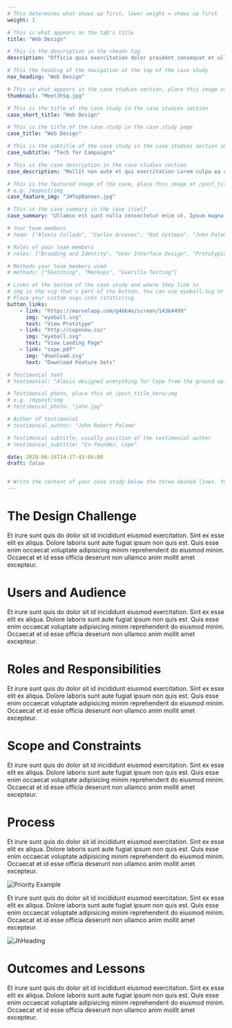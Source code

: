 ```yaml
---
# This determines what shows up first, lower weight = shows up first
weight: 1

# This is what appears as the tab's title
title: "Web Design"

# This is the description in the <head> tag
description: "Officia quis exercitation dolor proident consequat et ullamco eu aliquip eiusmod commodo officia."

# This the heading of the navigation at the top of the case study
nav_heading: "Web Design"

# This is what appears in the case studies section, place this image at the /static/img folder
thumbnail: "MeetJhSq.jpg"

# This is the title of the case study in the case studies section
case_short_title: "Web Design"

# This is the title of the case study in the case study page
case_title: "Web Design"

# This is the subtitle of the case study in the case studies section and the case study page
case_subtitle: "Tech for Campaigns"

# This is the case description in the case studies section
case_description: "Mollit non aute et qui exercitation Lorem culpa ea culpa laboris."

# This is the featured image of the case, place this image at /post_title_here/img folder
# e.g. /mypost/img
case_feature_img: "JHTopBanner.jpg"

# This is the case summary in the case itself
case_summary: "Ullamco est sunt nulla consectetur enim ut. Ipsum magna incididunt irure deserunt sint fugiat adipisicing sunt reprehenderit mollit consequat ea non adipisicing. Consequat duis cillum amet excepteur pariatur ex. Veniam nulla id in eiusmod elit. Lorem elit ex ex exercitation ex et deserunt."

# Your team members
# team: ["Alexis Collado", "Carlos Arcenas", "Kat Uytiepo", "John Palomo"]

# Roles of your team members
# roles: ["Branding and Identity", "User Interface Design", "Prototyping", "User Research"]

# Methods your team members used
# methods: ["Sketching", "Mockups", "Guerilla Testing"]

# Links at the bottom of the case study and where they link to
# img is the svg that's part of the button. You can use eyeball.svg or download.svg
# Place your custom svgs into /static/svg
button_links:
    - link: "https://marvelapp.com/g4b64e/screen/14364499"
      img: "eyeball.svg"
      text: "View Prototype"
    - link: "http://copenow.co/"
      img: "eyeball.svg"
      text: "View Landing Page"
    - link: "cope.pdf"
      img: "download.svg"
      text: "Download Feature Sets"

# Testimonial text
# testimonial: "Alexis designed everything for Cope from the ground up. What I really like about him is his true understanding and grasp of what makes a great UI great. He knows that the user experience needs a lot of refining from customers and he isn't shy to take feedback even if it's critical. Alexis is one of those rare people who just gets it."

# Testimonial photo, place this at /post_title_here/img
# e.g. /mypost/img
# testimonial_photo: "john.jpg"

# Author of testimonial
# testimonial_author: "John Robert Palomo"

# Testimonial subtitle, usually position of the testimonial author
# testimonial_subtitle: "Co-founder, Cope"

date: 2020-06-16T14:17:43-04:00
draft: false


# Write the content of your case study below the three dashed lines. You can use markdown and raw HTML.
---
```


# The Design Challenge

Et irure sunt quis do dolor sit id incididunt eiusmod exercitation. Sint ex esse elit ex aliqua. Dolore laboris sunt aute fugiat ipsum non quis est. Quis esse enim occaecat voluptate adipisicing minim reprehenderit do eiusmod minim. Occaecat et id esse officia deserunt non ullamco anim mollit amet excepteur. 

# Users and Audience

Et irure sunt quis do dolor sit id incididunt eiusmod exercitation. Sint ex esse elit ex aliqua. Dolore laboris sunt aute fugiat ipsum non quis est. Quis esse enim occaecat voluptate adipisicing minim reprehenderit do eiusmod minim. Occaecat et id esse officia deserunt non ullamco anim mollit amet excepteur. 

# Roles and Responsibilities

Et irure sunt quis do dolor sit id incididunt eiusmod exercitation. Sint ex esse elit ex aliqua. Dolore laboris sunt aute fugiat ipsum non quis est. Quis esse enim occaecat voluptate adipisicing minim reprehenderit do eiusmod minim. Occaecat et id esse officia deserunt non ullamco anim mollit amet excepteur. 

# Scope and Constraints

Et irure sunt quis do dolor sit id incididunt eiusmod exercitation. Sint ex esse elit ex aliqua. Dolore laboris sunt aute fugiat ipsum non quis est. Quis esse enim occaecat voluptate adipisicing minim reprehenderit do eiusmod minim. Occaecat et id esse officia deserunt non ullamco anim mollit amet excepteur. 

# Process

Et irure sunt quis do dolor sit id incididunt eiusmod exercitation. Sint ex esse elit ex aliqua. Dolore laboris sunt aute fugiat ipsum non quis est. Quis esse enim occaecat voluptate adipisicing minim reprehenderit do eiusmod minim. Occaecat et id esse officia deserunt non ullamco anim mollit amet excepteur. 

![Priority Example](/jh/img/Priorities@2x@0.5x.jpg "Priority Example")

Et irure sunt quis do dolor sit id incididunt eiusmod exercitation. Sint ex esse elit ex aliqua. Dolore laboris sunt aute fugiat ipsum non quis est. Quis esse enim occaecat voluptate adipisicing minim reprehenderit do eiusmod minim. Occaecat et id esse officia deserunt non ullamco anim mollit amet excepteur. 

<!-- ![Heading Title Sample](/jh/img/MeetJhSq.jpg "Heading Style Sample") -->
<img src="/jh/img/MeetJhSq.jpg" alt="JhHeading" title="Heading Style Sample" id=JhHeadBl>

# Outcomes and Lessons

Et irure sunt quis do dolor sit id incididunt eiusmod exercitation. Sint ex esse elit ex aliqua. Dolore laboris sunt aute fugiat ipsum non quis est. Quis esse enim occaecat voluptate adipisicing minim reprehenderit do eiusmod minim. Occaecat et id esse officia deserunt non ullamco anim mollit amet excepteur.